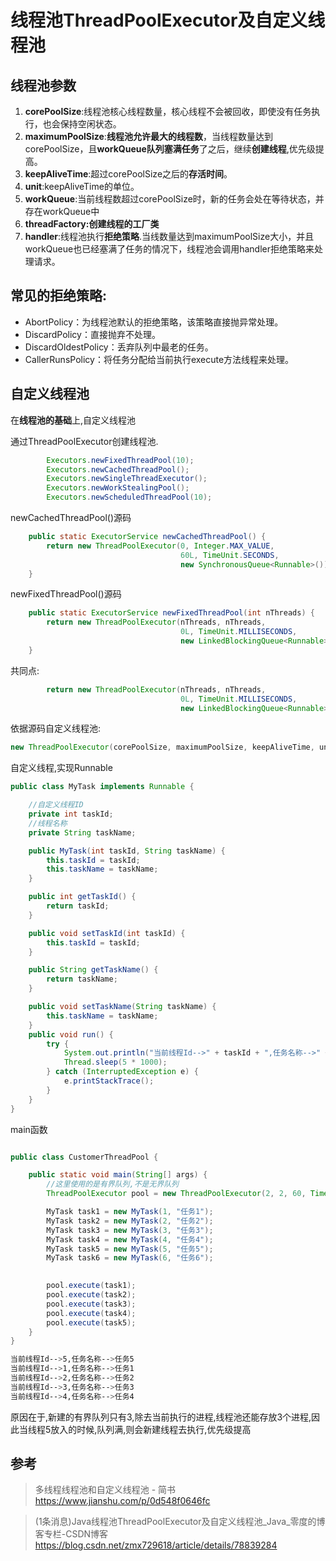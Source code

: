 # 线程池ThreadPoolExecutor及自定义线程池



## **线程池参数**

1. **corePoolSize**:线程池核心线程数量，核心线程不会被回收，即使没有任务执行，也会保持空闲状态。
2. **maximumPoolSize**:**线程池允许最大的线程数**，当线程数量达到corePoolSize，且**workQueue队列塞满任务**了之后，继续**创建线程**,优先级提高。
3. **keepAliveTime**:超过corePoolSize之后的**存活时间**。
4. **unit**:keepAliveTime的单位。
5. **workQueue**:当前线程数超过corePoolSize时，新的任务会处在等待状态，并存在workQueue中
6. **threadFactory:创建线程的工厂类**
7. **handler**:线程池执行**拒绝策略**.当线数量达到maximumPoolSize大小，并且workQueue也已经塞满了任务的情况下，线程池会调用handler拒绝策略来处理请求。

##  **常见的拒绝策略:**

- AbortPolicy：为线程池默认的拒绝策略，该策略直接抛异常处理。
- DiscardPolicy：直接抛弃不处理。
- DiscardOldestPolicy：丢弃队列中最老的任务。
- CallerRunsPolicy：将任务分配给当前执行execute方法线程来处理。

## 自定义线程池

在**线程池的基础**上,自定义线程池

通过ThreadPoolExecutor创建线程池.

```java
        Executors.newFixedThreadPool(10);
        Executors.newCachedThreadPool();
        Executors.newSingleThreadExecutor();
        Executors.newWorkStealingPool();
        Executors.newScheduledThreadPool(10);
```
newCachedThreadPool()源码
```java
    public static ExecutorService newCachedThreadPool() {
        return new ThreadPoolExecutor(0, Integer.MAX_VALUE,
                                      60L, TimeUnit.SECONDS,
                                      new SynchronousQueue<Runnable>());
    }
```
newFixedThreadPool()源码
```java
    public static ExecutorService newFixedThreadPool(int nThreads) {
        return new ThreadPoolExecutor(nThreads, nThreads,
                                      0L, TimeUnit.MILLISECONDS,
                                      new LinkedBlockingQueue<Runnable>());
    }
```
共同点:

```java
        return new ThreadPoolExecutor(nThreads, nThreads,
                                      0L, TimeUnit.MILLISECONDS,
                                      new LinkedBlockingQueue<Runnable>());
```

依据源码自定义线程池:

```java
new ThreadPoolExecutor(corePoolSize, maximumPoolSize, keepAliveTime, unit, workQueue);
```

自定义线程,实现Runnable
```java
public class MyTask implements Runnable {

    //自定义线程ID
    private int taskId;
    //线程名称
    private String taskName;

    public MyTask(int taskId, String taskName) {
        this.taskId = taskId;
        this.taskName = taskName;
    }

    public int getTaskId() {
        return taskId;
    }

    public void setTaskId(int taskId) {
        this.taskId = taskId;
    }

    public String getTaskName() {
        return taskName;
    }

    public void setTaskName(String taskName) {
        this.taskName = taskName;
    }
    public void run() {
        try {
            System.out.println("当前线程Id-->" + taskId + ",任务名称-->" + taskName);
            Thread.sleep(5 * 1000);
        } catch (InterruptedException e) {
            e.printStackTrace();
        }
    }
}
```
main函数
```java

public class CustomerThreadPool {

    public static void main(String[] args) {
        //这里使用的是有界队列,不是无界队列
        ThreadPoolExecutor pool = new ThreadPoolExecutor(2, 2, 60, TimeUnit.SECONDS, new ArrayBlockingQueue<>(3));

        MyTask task1 = new MyTask(1, "任务1");
        MyTask task2 = new MyTask(2, "任务2");
        MyTask task3 = new MyTask(3, "任务3");
        MyTask task4 = new MyTask(4, "任务4");
        MyTask task5 = new MyTask(5, "任务5");
        MyTask task6 = new MyTask(6, "任务6");

        
        pool.execute(task1);
        pool.execute(task2);
        pool.execute(task3);
        pool.execute(task4);
        pool.execute(task5);
    }
}
```

```bash
当前线程Id-->5,任务名称-->任务5
当前线程Id-->1,任务名称-->任务1
当前线程Id-->2,任务名称-->任务2
当前线程Id-->3,任务名称-->任务3
当前线程Id-->4,任务名称-->任务4
```
原因在于,新建的有界队列只有3,除去当前执行的进程,线程池还能存放3个进程,因此当线程5放入的时候,队列满,则会新建线程去执行,优先级提高

## 参考

> 多线程线程池和自定义线程池 - 简书
> https://www.jianshu.com/p/0d548f0646fc

> (1条消息)Java线程池ThreadPoolExecutor及自定义线程池_Java_零度的博客专栏-CSDN博客
> https://blog.csdn.net/zmx729618/article/details/78839284